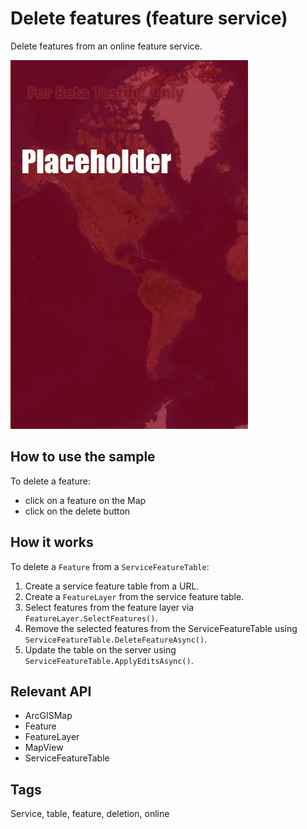 ﻿# Delete features (feature service)

Delete features from an online feature service.

![Screenshot](DeleteFeatures.jpg)

## How to use the sample

To delete a feature:
* click on a feature on the Map
* click on the delete button

## How it works

To delete a `Feature` from a `ServiceFeatureTable`:

1. Create a service feature table from a URL.
2. Create a `FeatureLayer` from the service feature table.
3. Select features from the feature layer via `FeatureLayer.SelectFeatures()`.
4. Remove the selected features from the ServiceFeatureTable using `ServiceFeatureTable.DeleteFeatureAsync()`.
5. Update the table on the server using `ServiceFeatureTable.ApplyEditsAsync()`.

## Relevant API

* ArcGISMap
* Feature
* FeatureLayer
* MapView
* ServiceFeatureTable

## Tags

Service, table, feature, deletion, online